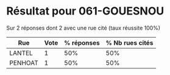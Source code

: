 # Résultat pour 061-GOUESNOU

Sur 2 réponses dont 2 avec une rue cité (taux réussite 100%)

| Rue | Vote | % réponses | % Nb rues cités|
|-----|------|------------|----------------|
| LANTEL | 1 | 50% | 50%|
| PENHOAT | 1 | 50% | 50%|

